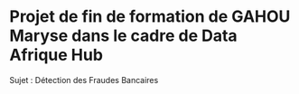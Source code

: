# Projet de fin de formation de GAHOU Maryse dans le cadre de Data Afrique Hub
Sujet : Détection des Fraudes Bancaires
